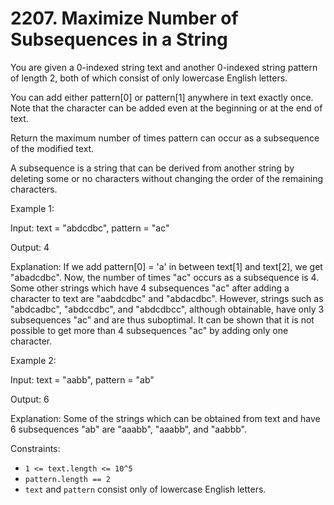# 2207. Maximize Number of Subsequences in a String

You are given a 0-indexed string text and another 0-indexed string pattern of length 2, both of which consist of only
lowercase English letters.

You can add either pattern[0] or pattern[1] anywhere in text exactly once. Note that the character can be added even at
the beginning or at the end of text.

Return the maximum number of times pattern can occur as a subsequence of the modified text.

A subsequence is a string that can be derived from another string by deleting some or no characters without changing the
order of the remaining characters.

Example 1:

Input: text = "abdcdbc", pattern = "ac"

Output: 4

Explanation:
If we add pattern[0] = 'a' in between text[1] and text[2], we get "abadcdbc". Now, the number of times "ac" occurs as a
subsequence is 4.
Some other strings which have 4 subsequences "ac" after adding a character to text are "aabdcdbc" and "abdacdbc".
However, strings such as "abdcadbc", "abdccdbc", and "abdcdbcc", although obtainable, have only 3 subsequences "ac" and
are thus suboptimal.
It can be shown that it is not possible to get more than 4 subsequences "ac" by adding only one character.

Example 2:

Input: text = "aabb", pattern = "ab"

Output: 6

Explanation:
Some of the strings which can be obtained from text and have 6 subsequences "ab" are "aaabb", "aaabb", and "aabbb".

Constraints:

- `1 <= text.length <= 10^5`
- `pattern.length == 2`
- `text` and `pattern` consist only of lowercase English letters.

